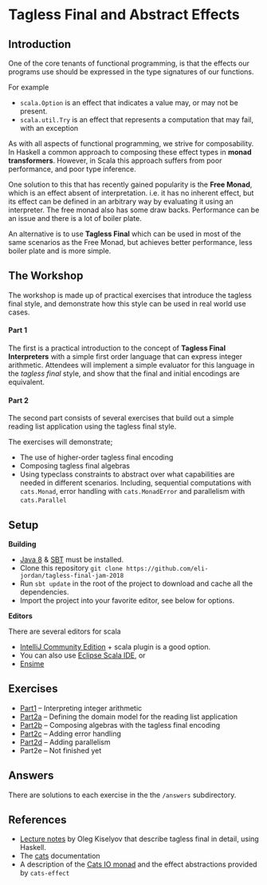 # Tagless Final and Abstract Effects

## Introduction

One of the core tenants of functional programming, is that the effects our programs use should be expressed in the type signatures of our functions. 

For example 

- `scala.Option` is an effect that indicates a value may, or may not be present.
- `scala.util.Try` is an effect that represents a computation that may fail, with an exception

As with all aspects of functional programming, we strive for composability. In Haskell a common approach to composing these effect types in **monad transformers**. However, in Scala this approach suffers from poor performance, and poor type inference.

One solution to this that has recently gained popularity is the **Free Monad**, which is an effect absent of interpretation. i.e. it has no inherent effect, but its effect can be defined in an arbitrary way by evaluating it using an interpreter. The free monad also has some draw backs. Performance can be an issue and there is a lot of boiler plate.

An alternative is to use **Tagless Final** which can be used in most of the same scenarios as the Free Monad, but achieves better performance, less boiler plate and is more simple.

## The Workshop

The workshop is made up of practical exercises that introduce the tagless final style, and demonstrate how this style can be used in real world use cases.

#### Part 1

The first is a practical introduction to the concept of **Tagless Final Interpreters** with a simple first order language that 
can express integer arithmetic. Attendees will implement a simple evaluator for this language in the *tagless final* style, 
and show that the final and initial encodings are equivalent.

#### Part 2

The second part consists of several exercises that build out a simple reading list application using the tagless final style.

The exercises will demonstrate;

- The use of higher-order tagless final encoding
- Composing tagless final algebras
- Using typeclass constraints to abstract over what capabilities are needed in different scenarios. Including, sequential computations with `cats.Monad`, 
  error handling with `cats.MonadError` and parallelism with `cats.Parallel`

## Setup

**Building**

- [Java 8](https://java.com/en/download/) & [SBT](http://www.scala-sbt.org/1.0/docs/Setup.html) must be installed. 
- Clone this repository `git clone https://github.com/eli-jordan/tagless-final-jam-2018`
- Run `sbt update` in the root of the project to download and cache all the dependencies.
- Import the project into your favorite editor, see below for options.

**Editors**

There are several editors for scala

- [IntelliJ Community Edition](https://www.jetbrains.com/idea/download/) + scala plugin is a good option. 
- You can also use [Eclipse Scala IDE](http://scala-ide.org/), or
- [Ensime](https://github.com/ensime) 

## Exercises

- [Part1](./part1-arithmetic/Readme.md) &ndash; Interpreting integer arithmetic
- [Part2a](./part2a-domain-model/Readme.md) &ndash; Defining the domain model for the reading list application
- [Part2b](./part2b-composing-algebras/Readme.md) &ndash; Composing algebras with the tagless final encoding
- [Part2c](./part2c-error-handling) &ndash; Adding error handling
- [Part2d](./part2d-parallelism) &ndash; Adding parallelism
- Part2e &ndash; Not finished yet

## Answers

There are solutions to each exercise in the the `/answers` subdirectory. 

## References

- [Lecture notes](http://okmij.org/ftp/tagless-final/course/lecture.pdf) by Oleg Kiselyov that describe tagless final in detail, 
  using Haskell.
- The [cats](https://typelevel.org/cats/) documentation
- A description of the [Cats IO monad](https://typelevel.org/blog/2017/05/02/io-monad-for-cats.html) and the effect abstractions provided by `cats-effect`

